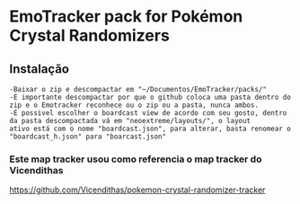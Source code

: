 # EmoTracker pack for Pokémon Crystal Randomizers

## Instalação

	-Baixar o zip e descompactar em "~/Documentos/EmoTracker/packs/"
	-É importante descompactar por que o github coloca uma pasta dentro do zip e o Emotracker reconhece ou o zip ou a pasta, nunca ambos.
	-É possivel escolher o boardcast view de acordo com seu gosto, dentro da pasta descompactada vá em "neoextreme/layouts/", o layout 
	ativo está com o nome "boardcast.json", para alterar, basta renomear o "boardcast_h.json" para "boarcast.json"
 
 ### Este map tracker usou como referencia o map tracker do Vicendithas
 https://github.com/Vicendithas/pokemon-crystal-randomizer-tracker
